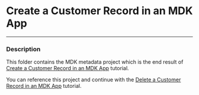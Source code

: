 # Create a Customer Record in an MDK App

***
### Description

This folder contains the MDK metadata project which is the end result of [Create a Customer Record in an MDK App](https://developers.sap.com/tutorials/cp-mobile-dev-kit-create-customer.html) tutorial.

You can reference this project and continue with the [Delete a Customer Record in an MDK App](https://developers.sap.com/tutorials/cp-mobile-dev-kit-delete-customer.html) tutorial.
